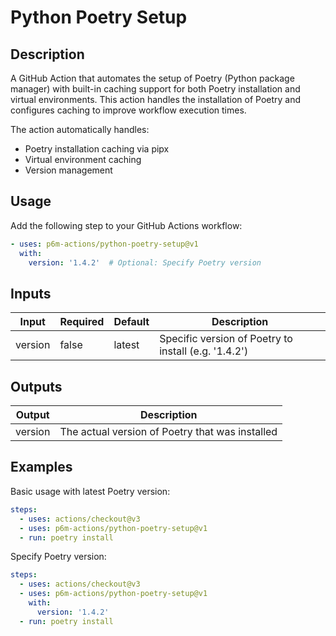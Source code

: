# Python Poetry Setup

## Description
A GitHub Action that automates the setup of Poetry (Python package manager) with built-in caching support for both Poetry installation and virtual environments. This action handles the installation of Poetry and configures caching to improve workflow execution times.

The action automatically handles:
- Poetry installation caching via pipx
- Virtual environment caching
- Version management

## Usage
Add the following step to your GitHub Actions workflow:

```yaml
- uses: p6m-actions/python-poetry-setup@v1
  with:
    version: '1.4.2'  # Optional: Specify Poetry version
```

## Inputs
| Input          | Required | Default | Description                                        |
|----------------|----------|---------|----------------------------------------------------|
| version        | false    | latest  | Specific version of Poetry to install (e.g. '1.4.2') |

## Outputs
| Output         | Description                               |
|----------------|-------------------------------------------|
| version        | The actual version of Poetry that was installed |

## Examples
Basic usage with latest Poetry version:
```yaml
steps:
  - uses: actions/checkout@v3
  - uses: p6m-actions/python-poetry-setup@v1
  - run: poetry install
```

Specify Poetry version:
```yaml
steps:
  - uses: actions/checkout@v3
  - uses: p6m-actions/python-poetry-setup@v1
    with:
      version: '1.4.2'
  - run: poetry install
```

